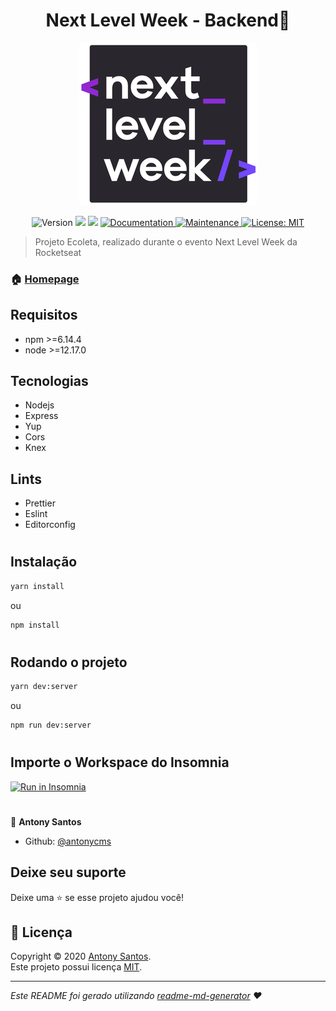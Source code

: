 <h1 align="center">Next Level Week - Backend👋</h1>

<div align="center">
  <img style="border-radius: 8px;" src="../assets/nlw-logo.png"/>
</div>

<p align="center">
  <img alt="Version" src="https://img.shields.io/badge/version-1.0.0-blue.svg?cacheSeconds=2592000" />
  <img src="https://img.shields.io/badge/npm-%3E%3D6.14.4-blue.svg" />
  <img src="https://img.shields.io/badge/node-%3E%3D12.17.0-blue.svg" />
  <a href="https://github.com/kefranabg/readme-md-generator#readme" target="_blank">
    <img alt="Documentation" src="https://img.shields.io/badge/documentation-yes-brightgreen.svg" />
  </a>
  <a href="https://github.com/kefranabg/readme-md-generator/graphs/commit-activity" target="_blank">
    <img alt="Maintenance" src="https://img.shields.io/badge/Maintained%3F-yes-green.svg" />
  </a>
  <a href="https://github.com/kefranabg/readme-md-generator/blob/master/LICENSE" target="_blank">
    <img alt="License: MIT" src="https://img.shields.io/github/license/antonycms/next-level-week-01" />
  </a>
</p>

> Projeto Ecoleta, realizado durante o evento Next Level Week da Rocketseat

### 🏠 [Homepage](https://github.com/antonycms/next-level-week-01)


## Requisitos

- npm >=6.14.4
- node >=12.17.0

## Tecnologias
- Nodejs
- Express
- Yup
- Cors
- Knex

## Lints
- Prettier
- Eslint
- Editorconfig

#
## Instalação

```sh
yarn install
```
ou
```sh
npm install
```
#
## Rodando o projeto

```sh
yarn dev:server
```
ou
```sh
npm run dev:server
```

#

## Importe o Workspace do Insomnia
<a href="https://insomnia.rest/run/?label=Next%20Level%20Week%20-%20Antony%20Santos&uri=https%3A%2F%2Fgithub.com%2Fantonycms%2Fnext-level-week-01%2Fblob%2Fmaster%2Fbackend%2FInsomnia_workspace.json" target="_blank"><img src="https://insomnia.rest/images/run.svg" alt="Run in Insomnia"></a>

#
👤 **Antony Santos**

* Github: [@antonycms](https://github.com/antonycms)

## Deixe seu suporte

Deixe uma ⭐️ se esse projeto ajudou você!

## 📝 Licença

Copyright © 2020 [Antony Santos](https://github.com/antonycms).<br />
Este projeto possui licença [MIT](https://github.com/antonycms/next-level-week-01/blob/master/LICENSE).

***
_Este README foi gerado utilizando [readme-md-generator](https://github.com/kefranabg/readme-md-generator) ❤️_